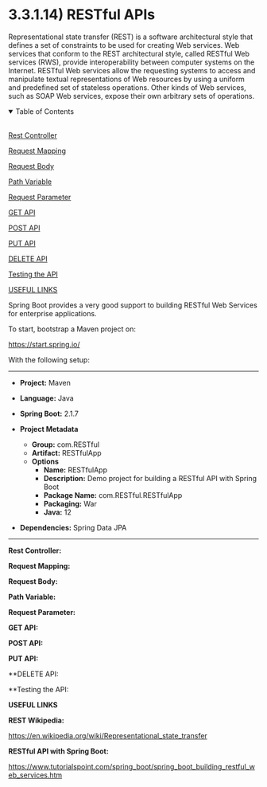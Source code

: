 # 3.3.1.14) RESTful APIs

Representational state transfer (REST) is a software architectural style that defines a set of constraints to be used for creating Web services. Web services that conform to the REST architectural style, called RESTful Web services (RWS), provide interoperability between computer systems on the Internet. RESTful Web services allow the requesting systems to access and manipulate textual representations of Web resources by using a uniform and predefined set of stateless operations. Other kinds of Web services, such as SOAP Web services, expose their own arbitrary sets of operations.

<details open>
<summary>Table of Contents</summary>
<br>

[Rest Controller](#h1)

[Request Mapping](#h2)

[Request Body](#h3)

[Path Variable](#h4)

[Request Parameter](#h5)

[GET API](#h6)

[POST API](#h7)

[PUT API](#h8)

[DELETE API](#h9)

[Testing the API](#h10)

[USEFUL LINKS](#h11)

</details>

Spring Boot provides a very good support to building RESTful Web Services for enterprise applications.

To start, bootstrap a Maven project on:

https://start.spring.io/

With the following setup:

-------------

* **Project:** Maven

* **Language:** Java

* **Spring Boot:** 2.1.7

* **Project Metadata**
	* **Group:** com.RESTful
	* **Artifact:** RESTfulApp
	* **Options**
		* **Name:** RESTfulApp
		* **Description:** Demo project for building a RESTful API with Spring Boot
		* **Package Name:** com.RESTful.RESTfulApp
		* **Packaging:** War
		* **Java:** 12

* **Dependencies:** Spring Data JPA

-------------

<a name="h1"/>

**Rest Controller:**

<a name="h2"/>

**Request Mapping:**

<a name="h3"/>

**Request Body:**

<a name="h4"/>

**Path Variable:**

<a name="h5"/>

**Request Parameter:**

<a name="h6"/>

**GET API:**

<a name="h7"/>

**POST API:**

<a name="h8"/>

**PUT API:**

<a name="h9"/>

**DELETE API:

<a name="h10"/>

**Testing the API:

<a name="h11"/>

**USEFUL LINKS**

**REST Wikipedia:**

https://en.wikipedia.org/wiki/Representational_state_transfer

**RESTful API with Spring Boot:**

https://www.tutorialspoint.com/spring_boot/spring_boot_building_restful_web_services.htm